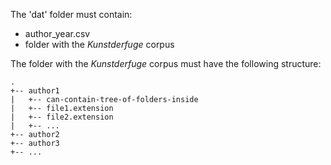 The 'dat' folder must contain:
- author_year.csv
- folder with the _Kunstderfuge_ corpus

The folder with the _Kunstderfuge_ corpus must have the following structure:
```
.
+-- author1
|	+-- can-contain-tree-of-folders-inside
|	+-- file1.extension
|	+-- file2.extension
|	+-- ...
+-- author2
+-- author3
+-- ...
```
